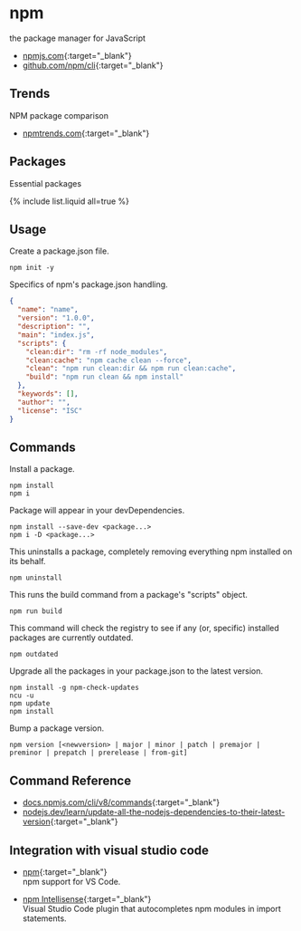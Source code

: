 # npm

the package manager for JavaScript

- [npmjs.com](https://www.npmjs.com/){:target="_blank"}
- [github.com/npm/cli](https://github.com/npm/cli){:target="_blank"}

## Trends

NPM package comparison

- [npmtrends.com](https://www.npmtrends.com/){:target="_blank"}

## Packages

Essential packages

{% include list.liquid all=true %}

## Usage

Create a package.json file.

```shell
npm init -y
```

Specifics of npm's package.json handling.

```json
{
  "name": "name",
  "version": "1.0.0",
  "description": "",
  "main": "index.js",
  "scripts": {
    "clean:dir": "rm -rf node_modules",
    "clean:cache": "npm cache clean --force",
    "clean": "npm run clean:dir && npm run clean:cache",
    "build": "npm run clean && npm install"
  },
  "keywords": [],
  "author": "",
  "license": "ISC"
}
```

## Commands

Install a package.

```shell
npm install
npm i
```

Package will appear in your devDependencies.

```shell
npm install --save-dev <package...>
npm i -D <package...>
```

This uninstalls a package, completely removing everything npm installed on its behalf.

```shell
npm uninstall
```

This runs the build command from a package's "scripts" object.

```shell
npm run build
```

This command will check the registry to see if any (or, specific) installed packages are currently outdated.

```shell
npm outdated
```

Upgrade all the packages in your package.json to the latest version.

```shell
npm install -g npm-check-updates
ncu -u
npm update
npm install
```

Bump a package version.

```shell
npm version [<newversion> | major | minor | patch | premajor | preminor | prepatch | prerelease | from-git]
```

## Command Reference

- [docs.npmjs.com/cli/v8/commands](https://docs.npmjs.com/cli/v8/commands){:target="_blank"}
- [nodejs.dev/learn/update-all-the-nodejs-dependencies-to-their-latest-version](https://nodejs.dev/learn/update-all-the-nodejs-dependencies-to-their-latest-version){:target="_blank"}

## Integration with visual studio code

- [npm](https://marketplace.visualstudio.com/items?itemName=eg2.vscode-npm-script){:target="_blank"}  
  npm support for VS Code.  

- [npm Intellisense](https://marketplace.visualstudio.com/items?itemName=christian-kohler.npm-intellisense){:target="_blank"}  
  Visual Studio Code plugin that autocompletes npm modules in import statements.  
